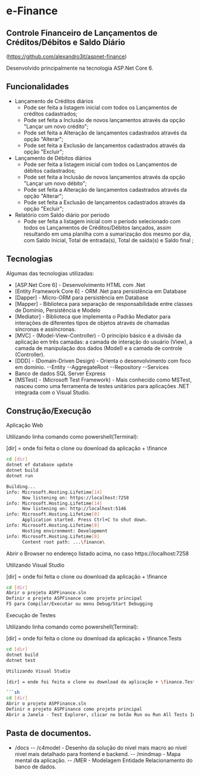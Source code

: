 # e-Finance
## Controle Financeiro de Lançamentos de Créditos/Débitos e Saldo Diário

(https://github.com/alexandro3it/aspnet-finance)

Desenvolvido principalmente na tecnologia ASP.Net Core 6.

## Funcionalidades

- Lançamento de Créditos diários
    - Pode ser feita a listagem inicial com todos os Lançamentos de créditos cadastrados;
    - Pode set feita a Inclusão de novos lançamentos através da opção "Lançar um novo crédito";
    - Pode set feita a Alteração de lançamentos cadastrados através da opção "Alterar";
    - Pode set feita a Exclusão de lançamentos cadastrados através da opção "Excluir";
- Lançamento de Débitos diários
    - Pode ser feita a listagem inicial com todos os Lançamentos de débitos cadastrados;
    - Pode set feita a Inclusão de novos lançamentos através da opção "Lançar um novo débito";
    - Pode set feita a Alteração de lançamentos cadastrados através da opção "Alterar";
    - Pode set feita a Exclusão de lançamentos cadastrados através da opção "Excluir";
- Relatório com Saldo diário por período
    - Pode ser feita a listagem inicial com o período selecionado com todos os Lançamentos de Créditos/Débitos lançados, assim resultando em uma planilha com a sumarização dos mesmo por dia, com Saldo Inicial, Total de entrada(s), Total de saída(s) e Saldo final ;


## Tecnologias

Algumas das tecnologias utilizadas:

- [ASP.Net Core 6] - Desenvolvimento HTML com .Net
- [Entity Framework Core 6] - ORM .Net para persistência em Database
- [Dapper] - Micro-ORM para persistência em Database
- [Mapper] - Biblioteca para separação de responsabilidade entre classes de Domínio, Persistência e Modelo
- [Mediator] - Biblioteca que implementa o Padrão Mediator para interações de diferentes tipos de objetos através de chamadas síncronas e assíncronas.
- [MVC] - (Model-View-Controller) - O princípio básico é a divisão da aplicação em três camadas: a camada de interação do usuário (View), a camada de manipulação dos dados (Model) e a camada de controle (Controller).
- [DDD] - (Domain-Driven Design) - Orienta o desenvolvimento com foco em domínio.
--Entity
--AggregateRoot
--Repository
--Services
- Banco de dados SQL Server Express
- [MSTest] - (Microsoft Test Framework) - Mais conhecido como MSTest, nasceu como uma ferramenta de testes unitários para aplicações .NET integrada com o Visual Studio.

## Construção/Execução

Aplicação Web

Utilizando linha comando como powershell(Terminal):

[dir] = onde foi feita o clone ou download da aplicação + \finance

```sh
cd [dir]
dotnet ef database update
dotnet build
dotnet run

Building...
info: Microsoft.Hosting.Lifetime[14]
      Now listening on: https://localhost:7258
info: Microsoft.Hosting.Lifetime[14]
      Now listening on: http://localhost:5146
info: Microsoft.Hosting.Lifetime[0]
      Application started. Press Ctrl+C to shut down.
info: Microsoft.Hosting.Lifetime[0]
      Hosting environment: Development
info: Microsoft.Hosting.Lifetime[0]
      Content root path: ...\finance\
```

Abrir o Browser no endereço  listado acima, no caso https://localhost:7258

Utilizando Visual Studio

[dir] = onde foi feita o clone ou download da aplicação + \finance

```sh
cd [dir]
Abrir o projeto ASPFinance.sln
Definir o projeto ASPFinance como projeto principal 
F5 para Compilar/Executar ou menu Debug/Start Debugging
```

Execução de Testes

Utilizando linha comando como powershell(Terminal):

[dir] = onde foi feita o clone ou download da aplicação + \finance.Tests

```sh
cd [dir]
dotnet build
dotnet test

Utilizando Visual Studio

[dir] = onde foi feita o clone ou download da aplicação + \finance.Tests

```sh
cd [dir]
Abrir o projeto ASPFinance.sln
Definir o projeto ASPFinance como projeto principal
Abrir a Janela - Test Explorer, clicar no botão Run ou Run All Tests In View
```

## Pasta de documentos.

- /docs
-- /c4model - Desenho da solução do nível mais macro ao nível nivel mais detalhado para frontend e backend.
-- /mindmap - Mapa mental da aplicação.
-- /MER - Modelagem Entidade Relacionamento do banco de dados.


[//]: # (These are reference links used in the body of this note and get stripped out when the markdown processor does its job. There is no need to format nicely because it shouldn't be seen. Thanks SO - http://stackoverflow.com/questions/4823468/store-comments-in-markdown-syntax)

   [alexandro-ribeiro]: <https://github.com/alexandro3it>
